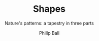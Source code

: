 ---
tag: libro
title: "Shapes"
subtitle: "Nature's patterns: a tapestry in three parts"
author: [Philip Ball]
category: Nature
subject: 
publish: 2011-05-26
publisher: OUP Oxford
totalPage: 336
coverUrl: http://books.google.com/books/content?id=-gFREAAAQBAJ&printsec=frontcover&img=1&zoom=1&edge=curl&source=gbs_api
description: Patterns are everywhere in nature - in the ranks of clouds in the sky, the stripes of an angelfish, the arrangement of petals in flowers. Where does this order and regularity come from? It creates itself. The patterns we see come from self-organization. Whether living or non-living, scientists have found that there is a pattern-forming tendency inherent in the basic structure and processes of nature, so that from a few simple themes, and the repetition of simple rules, endless beautiful variations can arise. Part of a trilogy of books exploring the science of patterns in nature, acclaimed science writer Philip Ball here looks at how shapes form. From soap bubbles to honeycombs, delicate shell patterns, and even the developing body parts of a complex animal like ourselves, he uncovers patterns in growth and form in all corners of the natural world, explains how these patterns are self-made, and why similar shapes and structures may be found in very different settings, orchestrated by nothing more than simple physical forces. This book will make you look at the world with fresh eyes, seeing order and form even in the places you'd least expect.
isbn: 019161985X 
isbn13: 9780191619854 
link: https://play.google.com/store/books/details?id=-gFREAAAQBAJ
status: unread
---